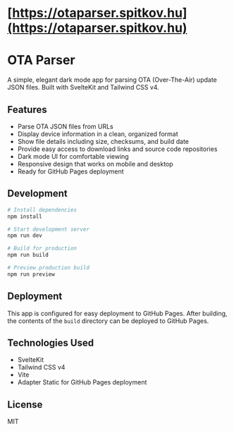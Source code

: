 # [https://otaparser.spitkov.hu](https://otaparser.spitkov.hu)
# OTA Parser

A simple, elegant dark mode app for parsing OTA (Over-The-Air) update JSON files. Built with SvelteKit and Tailwind CSS v4.

## Features

- Parse OTA JSON files from URLs
- Display device information in a clean, organized format
- Show file details including size, checksums, and build date
- Provide easy access to download links and source code repositories
- Dark mode UI for comfortable viewing
- Responsive design that works on mobile and desktop
- Ready for GitHub Pages deployment

## Development

```bash
# Install dependencies
npm install

# Start development server
npm run dev

# Build for production
npm run build

# Preview production build
npm run preview
```

## Deployment

This app is configured for easy deployment to GitHub Pages. After building, the contents of the `build` directory can be deployed to GitHub Pages.

## Technologies Used

- SvelteKit
- Tailwind CSS v4
- Vite
- Adapter Static for GitHub Pages deployment

## License

MIT
